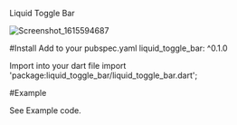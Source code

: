 
Liquid Toggle Bar

![Screenshot_1615594687](https://user-images.githubusercontent.com/43251690/111011918-a566aa00-8360-11eb-90c8-8af9efff85b3.png)


#Install
Add to your pubspec.yaml
    liquid_toggle_bar: ^0.1.0

Import into your dart file
    import 'package:liquid_toggle_bar/liquid_toggle_bar.dart';
    
    
#Example

See Example code.    





